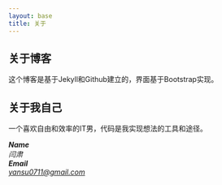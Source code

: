 ```yaml
---
layout: base
title: 关于
---
```


## 关于博客

这个博客是基于Jekyll和Github建立的，界面基于Bootstrap实现。

## 关于我自己

一个喜欢自由和效率的IT男，代码是我实现想法的工具和途径。

<address>
  <strong>Name</strong><br>
  闫肃
</address>
 
<address>
  <strong>Email</strong><br>
  <a href="mailto:yansu0711@gmail.com">yansu0711@gmail.com</a>
</address>